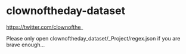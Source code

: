 # clownoftheday-dataset
https://twitter.com/clownofthe_

Please only open clownoftheday_dataset/_Project/regex.json if you are brave enough...
